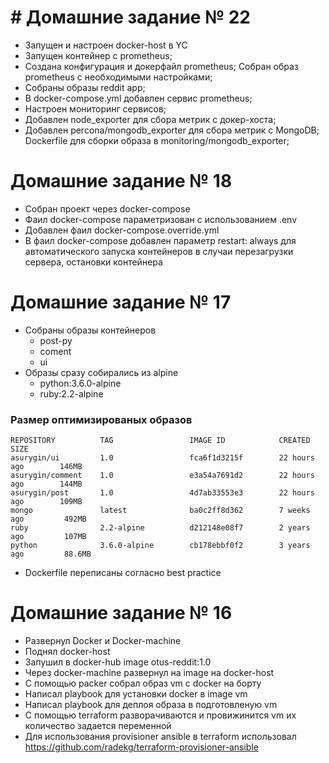 # # Домашние задание № 22
- Запущен и настроен docker-host в YC
- Запущен контейнер с prometheus;
- Создана конфигурация и докерфайл prometheus; Собран образ prometheus с необходимыми настройками;
- Собраны образы reddit app;
- В docker-compose.yml добавлен сервис prometheus;
- Настроен мониторинг сервисов;
- Добавлен node_exporter для сбора метрик с докер-хоста;
- Добавлен percona/mongodb_exporter для сбора метрик с MongoDB; Dockerfile для сборки образа в monitoring/mongodb_exporter;


# Домашние задание № 18
 - Собран проект через docker-compose
 - Фаил docker-compose параметризован с использованием .env
 - Добавлен фаил docker-compose.override.yml
 - В фаил docker-compose добавлен параметр restart: always для автоматического запуска контейнеров в случаи перезагрузки сервера, остановки контейнера

# Домашние задание № 17
- Собраны образы контейнеров
    - post-py
    - coment
    - ui
- Образы сразу собирались из alpine
    - python:3.6.0-alpine
    - ruby:2.2-alpine

### Размер оптимизированых образов

```
REPOSITORY          TAG                 IMAGE ID            CREATED             SIZE
asurygin/ui         1.0                 fca6f1d3215f        22 hours ago        146MB
asurygin/comment    1.0                 e3a54a7691d2        22 hours ago        144MB
asurygin/post       1.0                 4d7ab33553e3        22 hours ago        109MB
mongo               latest              ba0c2ff8d362        7 weeks ago         492MB
ruby                2.2-alpine          d212148e08f7        2 years ago         107MB
python              3.6.0-alpine        cb178ebbf0f2        3 years ago         88.6MB
```

- Dockerfile переписаны согласно best practice


# Домашние задание № 16
- Развернул Docker и Docker-machine
- Поднял docker-host
- Запушил в docker-hub image otus-reddit:1.0
- Через docker-machine развернул на image на docker-host
- С помощью packer собрал образ vm c docker на борту
- Написал playbook для установки docker в image vm
- Написал playbook для деплоя образа в подготовленую vm
- С помощью terraform разворачиваются  и провижинится vm их количество задается переменной
- Для использования   provisioner ansible в terraform использовал https://github.com/radekg/terraform-provisioner-ansible
